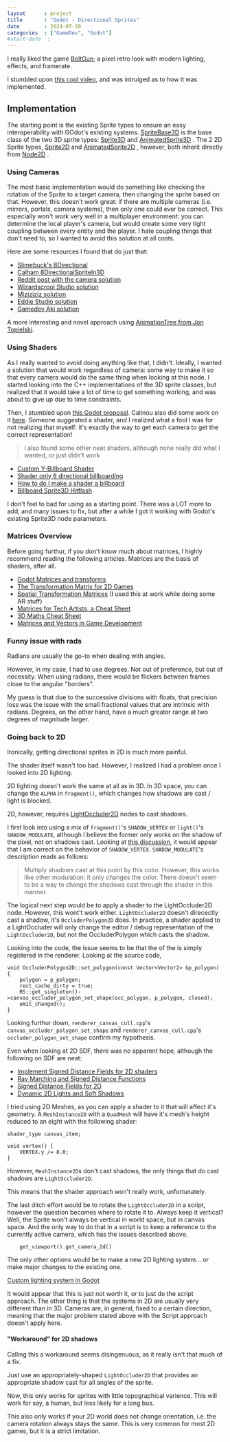 ```yaml
---
layout      : project
title       : "Godot - Directional Sprites"
date        : 2024-07-20
categories  : ["GameDev", "Godot"]
#start-date  : 
---
```



I really liked the game [BoltGun](https://www.focus-entmt.com/en/games/warhammer-40000-boltgun); a pixel retro look with modern lighting, effects, and framerate.

I stumbled upon [this cool video](https://www.youtube.com/watch?v=v6hg7fYSw8I), and was intruiged as to how it was implemented.


## Implementation
The starting point is the existing Sprite types to ensure an easy interoperability with GOdot's existing systems.
[SpriteBase3D](https://docs.godotengine.org/en/stable/classes/class_spritebase3d.html) is the base class of the two 3D sprite types:
[Sprite3D](https://docs.godotengine.org/en/stable/classes/class_sprite3d.html)
and
[AnimatedSprite3D](https://docs.godotengine.org/en/stable/classes/class_animatedsprite3d.html)
. The 2 2D Sprite types,
[Sprite2D](https://docs.godotengine.org/en/stable/classes/class_sprite2d.html)
and
[AnimatedSprite2D](https://docs.godotengine.org/en/stable/classes/class_animatedsprite2d.html)
, however, both inherit directly from
[Node2D](https://docs.godotengine.org/en/stable/classes/class_node2d.html)
.

### Using Cameras
The most basic implementation would do something like checking the rotation of the Sprite to a target camera, then changing the sprite based on that.
However, this doesn't work great: if there are multiple cameras (i.e. mirrors, portals, camera systems), then only one could ever be correct.
This especially won't work very well in a multiplayer environment: you can determine the local player's camera, but would create some very tight coupling between every entity and the player. I hate coupling things that don't need to, so I wanted to avoid this solution at all costs.

Here are some resources I found that do just that:
- [Slimebuck's 8Directional](https://github.com/slimebuck/Slimebucks-Godot-8Directional-Example)
- [Calham 8DirectionalSpriteIn3D](https://github.com/calham-21/8DirectionalSpriteIn3DDemo)
- [Reddit post with the camera solution](https://www.reddit.com/r/godot/comments/19bvu0l/testing_8directional_sprites_in_3d_thoughts/)
- [Wizardscrool Studio solution](https://www.youtube.com/watch?v=8p0UFkQhJ_M&ab_channel=WizardscrollStudio)
- [Miziziziz solution](https://www.youtube.com/watch?v=q0sLPbyIbQg&ab_channel=Miziziziz)
- [Eddie Studio solution](https://www.youtube.com/watch?v=tAElk1WnYn8&ab_channel=Eddie)
- [Gamedev Aki solution](https://www.youtube.com/watch?v=NZ7EP1Kt_sI&ab_channel=GamedevAki)

A more interesting and novel approach using [AnimationTree from Jon Topielski](https://www.youtube.com/watch?v=Xf2RduncoNU).


### Using Shaders
As I really wanted to avoid doing anything like that, I didn't.
Ideally, I wanted a solution that would work regardless of camera: some way to make it so that every camera would do the same thing when looking at this node.
I started looking into the C++ implementations of the 3D sprite classes, but realized that it would take a lot of time to get something working, and was about to give up due to time constraints.

Then, I stumbled upon [this Godot proposal](https://github.com/godotengine/godot-proposals/discussions/5082).
Calinou also did some work on it [here](https://github.com/Calinou/godot-demo-projects/blob/add-first-person-shooter/3d/first_person_shooter/enemy/enemy.gdshader).
Someone suggested a shader, and I realized what a fool I was for not realizing that myself: it's exactly the way to get each camera to get the correct representation!

> I also found some other neat shaders, although none really did what I wanted, or just didn't work
- [Custom Y-Billboard Shader](https://www.reddit.com/r/godot/comments/12299wx/custom_ybillboard_shader_i_made/)
- [Shader only 8 directional billboarding](https://www.reddit.com/r/godot/comments/13fgdek/shader_only_8_directional_billboarding/)
- [How to do I make a shader a billboard](https://forum.godotengine.org/t/how-to-do-i-make-a-shader-a-billboard-face-the-player/1980)
- [Billboard Sprite3D Hitflash](https://godotshaders.com/shader/billboard-sprite3d-hitflash-godot-4-x/)

I don't feel to bad for using as a starting point.
There was a LOT more to add, and many issues to fix, but after a while I got it working with Godot's existing Sprite3D node parameters.

### Matrices Overview
Before going furthur, if you don't know much about matrices, I highly recommend reading the following articles.
Matrices are the basis of shaders, after all.

- [Godot Matrices and transforms](https://docs.godotengine.org/en/stable/tutorials/math/matrices_and_transforms.html)
- [The Transformation Matrix for 2D Games](https://www.alanzucconi.com/2016/02/10/tranfsormation-matrix/)
- [Spatial Transformation Matrices](https://www.brainvoyager.com/bv/doc/UsersGuide/CoordsAndTransforms/SpatialTransformationMatrices.html) (I used this at work while doing some AR stuff)
- [Matrices for Tech Artists, a Cheat Sheet](https://shahriyarshahrabi.medium.com/matrices-for-tech-artists-a-cheat-sheet-a81ef64f3b7f)
- [3D Maths Cheat Sheet](https://antongerdelan.net/teaching/maths_cheat_sheet.pdf)
- [Matrices and Vectors in Game Development](https://dev.to/fkkarakurt/matrices-and-vectors-in-game-development-67h)

### Funny issue with rads
Radians are usually the go-to when dealing with angles.

However, in my case, I had to use degrees. Not out of preference, but out of necessity. When using radians, there would be flickers between frames close to the angular "borders".

My guess is that due to the successive divisions with floats, that precision loss was the issue with the small fractional values that are intrinsic with radians.
Degrees, on the other hand, have a much greater range at two degrees of magnitude larger.

### Going back to 2D
Ironically, getting directional sprites in 2D is much more painful.

The shader itself wasn't too bad. However, I realized I had a problem once I looked into 2D lighting.

2D lighting doesn't work the same at all as in 3D. In 3D space, you can change the `ALPHA` in `fragment()`, which changes how shadows are cast / light is blocked.

2D, however, requires [LightOccluder2D](https://docs.godotengine.org/en/stable/classes/class_lightoccluder2d.html) nodes to cast shadows.

I first look into using a mix of `fragment()`'s `SHADOW_VERTEX` or `light()`'s `SHADOW_MODULATE`, although I believe the former only works on the shadow of the pixel, not on shadows cast.
Looking at [this discussion](https://github.com/godotengine/godot-proposals/discussions/8298), it would appear that I am correct on the behavior of `SHADOW_VERTEX`.
`SHADOW_MODULATE`'s description reads as follows:
> Multiply shadows cast at this point by this color.
However, this works like other modulation: it only changes the color. There doesn't seem to be a way to change the shadows cast through the shader in this manner.

The logical next step would be to apply a shader to the LightOccluder2D node. However, this wont't work either.
`LightOccluder2D` doesn't direcectly cast a shadow, it's `OccluderPolygon2D` does.
In practice, a shader applied to a LightOccluder will only change the editor / debug representation of the `LightOccluder2D`, but not the OccluderPolygon which casts the shadow.

Looking into the code, the issue seems to be that the  of the  is simply registered in the renderer.
Looking at the source code, 
```
void OccluderPolygon2D::set_polygon(const Vector<Vector2> &p_polygon) {
	polygon = p_polygon;
	rect_cache_dirty = true;
	RS::get_singleton()->canvas_occluder_polygon_set_shape(occ_polygon, p_polygon, closed);
	emit_changed();
}
```
Looking furthur down, `renderer_canvas_cull.cpp`'s `canvas_occluder_polygon_set_shape` and `renderer_canvas_cull.cpp`'s `occluder_polygon_set_shape` confirm my hypothesis.

Even when looking at 2D SDF, there was no apparent hope, although the following on SDF are neat:
- [Implement Signed Distance Fields for 2D shaders](https://github.com/godotengine/godot/pull/43886)
- [Ray Marching and Signed Distance Functions](https://jamie-wong.com/2016/07/15/ray-marching-signed-distance-functions/)
- [Signed Distance Fields for 2D](https://godotengine.org/article/godots-2d-engine-gets-several-improvements-upcoming-40/)
- [Dynamic 2D Lights and Soft Shadows](https://godotshaders.com/shader/dynamic-2d-lights-and-soft-shadows/)

I tried using 2D Meshes, as you can apply a shader to it that will affect it's geometry.
A `MeshInstance2D` with a `QuadMesh` will have it's mesh's height reduced to an eight with the following shader: 

```
shader_type canvas_item;

void vertex() {
	VERTEX.y /= 8.0;
}
```

However, `MeshInstance2D`s don't cast shadows, the only things that do cast shadows are `LightOccluder2D`.

This means that the shader approach won't really work, unfortunately.

The last ditch effort would be to rotate the `LightOccluder2D` in a script, however the question becomes where to rotate it to.
Always keep it vertical? Well, the Sprite won't always be vertical in world space, but in canvas space.
And the only way to do that in a script is to keep a reference to the currently active camera, which has the issues described above.
```
	get_viewport().get_camera_2d()
```

The only other options would be to make a new 2D lighting system... or make major changes to the existing one.

[Custom lighting system in Godot](https://www.youtube.com/watch?v=kM71HecDOvM)

It would appear that this is just not worth it, or to just do the script approach.
The other thing is that the systems in 2D are usually very different than in 3D.
Cameras are, in general, fixed to a certain direction, meaning that the major problem stated above with the Script approach doesn't apply here.

#### "Workaround" for 2D shadows
Calling this a workaround seems disingenuous, as it really isn't that much of a fix.

Just use an appropriately-shaped `LightOccluder2D` that provides an appropriate shadow cast for all angles of the sprite.

Now, this only works for sprites with little topographical varience. This will work for say, a human, but less likely for a long bus.

This also only works if your 2D world does not change orientation, i.e. the camera rotation always stays the same.
This is very common for most 2D games, but it is a strict limitation.
